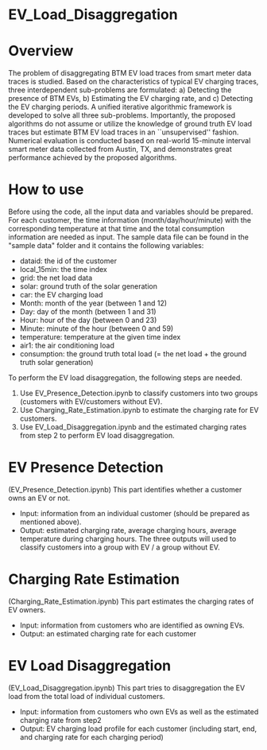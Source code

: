 # EV_Load_Disaggregation
# Overview
The problem of disaggregating BTM EV load traces from smart meter data traces is studied. Based on the characteristics of typical EV charging traces, three interdependent sub-problems are formulated: a) Detecting the presence of BTM EVs, b) Estimating the EV charging rate, and c) Detecting the EV charging periods. A unified iterative algorithmic framework is developed to solve all three sub-problems. Importantly, the proposed algorithms do not assume or utilize the knowledge of ground truth EV load traces but estimate BTM EV load traces in an ``unsupervised'' fashion. Numerical evaluation is conducted based on real-world 15-minute interval smart meter data collected from Austin, TX, and demonstrates great performance achieved by the proposed algorithms. 

# How to use
Before using the code, all the input data and variables should be prepared. 
For each customer, the time information (month/day/hour/minute) with the corresponding temperature at that time and the total consumption information are needed as input. The sample data file can be found in the "sample data" folder and it contains the following variables:
- dataid: the id of the customer
- local_15min: the time index
- grid: the net load data
- solar: ground truth of the solar generation
- car: the EV charging load
- Month: month of the year (between 1 and 12)
- Day: day of the month (between 1 and 31)
- Hour: hour of the day (between 0 and 23)
- Minute: minute of the hour (between 0 and 59)
- temperature: temperature at the given time index
- air1: the air conditioning load
- consumption: the ground truth total load (= the net load + the ground truth solar generation) 

To perform the EV load disaggregation, the following steps are needed.
1. Use EV_Presence_Detection.ipynb to classify customers into two groups (customers with EV/customers without EV).
2. Use Charging_Rate_Estimation.ipynb to estimate the charging rate for EV customers. 
3. Use EV_Load_Disaggregation.ipynb and the estimated charging rates from step 2 to perform EV load disaggregation.

# EV Presence Detection 
(EV_Presence_Detection.ipynb)
This part identifies whether a customer owns an EV or not. 
- Input: information from an individual customer (should be prepared as mentioned above).
- Output: estimated charging rate, average charging hours, average temperature during charging hours.
The three outputs will used to classify customers into a group with EV / a group without EV. 

# Charging Rate Estimation 
(Charging_Rate_Estimation.ipynb)
This part estimates the charging rates of EV owners.
- Input: information from customers who are identified as owning EVs.
- Output: an estimated charging rate for each customer

# EV Load Disaggregation 
(EV_Load_Disaggregation.ipynb)
This part tries to disaggregation the EV load from the total load of individual customers.
- Input: information from customers who own EVs as well as the estimated charging rate from step2
- Output: EV charging load profile for each customer (including start, end, and charging rate for each charging period)



